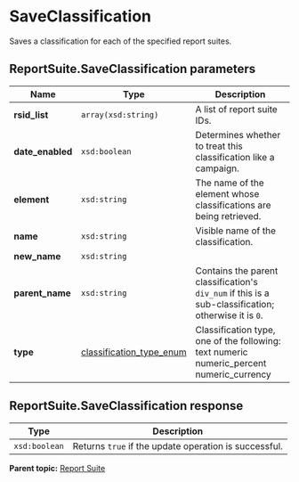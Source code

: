 # SaveClassification

Saves a classification for each of the specified report suites.

## ReportSuite.SaveClassification parameters

|Name|Type|Description|
|----|----|-----------|
| **rsid\_list** | `array(xsd:string)` |A list of report suite IDs.|
| **date\_enabled** | `xsd:boolean` |Determines whether to treat this classification like a campaign.|
| **element** | `xsd:string` |The name of the element whose classifications are being retrieved.|
| **name** | `xsd:string` |Visible name of the classification.|
| **new\_name** | `xsd:string` | |
| **parent\_name** | `xsd:string` |Contains the parent classification's `div_num` if this is a sub-classification; otherwise it is `0`.|
| **type** | [classification\_type\_enum](../../data_types/r_classification_type_enum.md#) | Classification type, one of the following: text numeric numeric\_percent numeric\_currency|

## ReportSuite.SaveClassification response

|Type|Description|
|----|-----------|
| `xsd:boolean` |Returns `true` if the update operation is successful.|

**Parent topic:** [Report Suite](../../methods/report_suite/r_methods_reportsuite.md)

